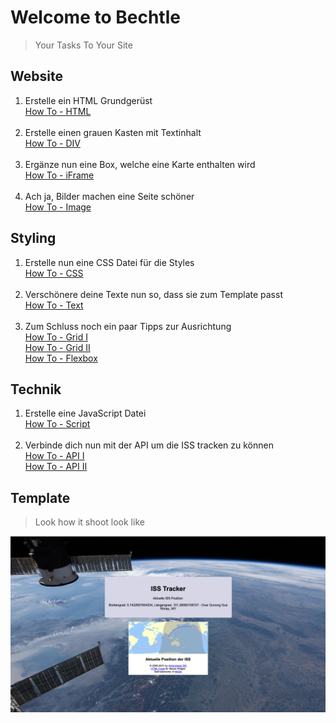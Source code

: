 # Welcome to Bechtle
> Your Tasks To Your Site 
## Website
1. Erstelle ein HTML Grundgerüst <br>
   [How To - HTML](https://www.w3schools.com/html/html_intro.asp) <br><br>
2. Erstelle einen grauen Kasten mit Textinhalt <br>
   [How To - DIV](https://www.w3schools.com/html/html_div.asp) <br><br>
3. Ergänze nun eine Box, welche eine Karte enthalten wird <br>
   [How To - iFrame](https://www.w3schools.com/html/html_iframe.asp) <br><br>
4. Ach ja, Bilder machen eine Seite schöner <br>
   [How To - Image](https://www.w3schools.com/html/html_images.asp) <br>

## Styling
1. Erstelle nun eine CSS Datei für die Styles <br>
   [How To - CSS](https://www.w3schools.com/css/css_howto.asp) <br><br>
2. Verschönere deine Texte nun so, dass sie zum Template passt <br>
   [How To - Text](https://www.w3schools.com/css/css_text.asp) <br><br>
3. Zum Schluss noch ein paar Tipps zur Ausrichtung <br>
   [How To - Grid I](https://www.w3schools.com/css/css_grid.asp) <br>
   [How To - Grid II](https://css-tricks.com/snippets/css/complete-guide-grid/)<br>
   [How To - Flexbox](https://css-tricks.com/snippets/css/a-guide-to-flexbox/)<br>

## Technik
1. Erstelle eine JavaScript Datei <br>
   [How To - Script](https://www.w3schools.com/js/js_whereto.asp)<br><br>
2. Verbinde dich nun mit der API um die ISS tracken zu können <br>
   [How To - API I](https://www.w3schools.com/js/js_api_intro.asp)<br>
   [How To - API II](https://www.freecodecamp.org/news/make-api-calls-in-javascript/)<br>

## Template
> Look how it shoot look like
 
<img src="template.png">